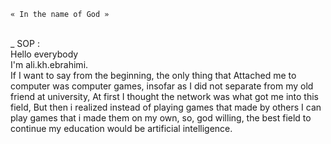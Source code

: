 	« In the name of God »	  
</br>
_ SOP : </br>Hello everybody </br>
I'm ali.kh.ebrahimi.</br>
If I want to say from the beginning, the only thing that
 Attached me to computer was computer games, insofar as I did not separate from my old friend at university, At first I thought the network was what got me into this field, But then i realized instead of playing games that made by others I can play games that i made them on my own, so, god willing, the best field to continue my education would be artificial intelligence.
